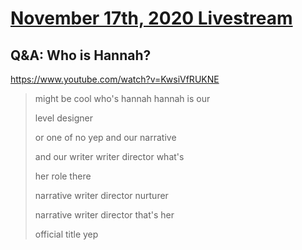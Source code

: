 # [November 17th, 2020 Livestream](../2020-11-17.md)
## Q&A: Who is Hannah?
https://www.youtube.com/watch?v=KwsiVfRUKNE
> might be cool who's hannah hannah is our
>
> level designer
>
> or one of no yep and our narrative
>
> and our writer writer director what's
>
> her role there
>
> narrative writer director nurturer
>
> narrative writer director that's her
>
> official title yep
>
